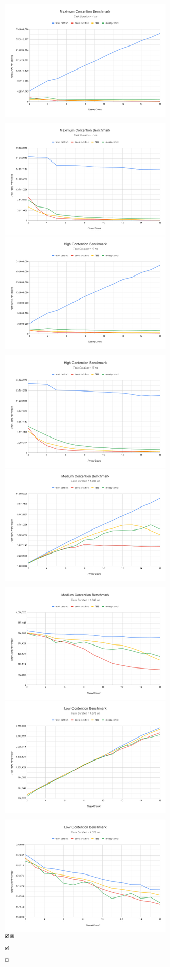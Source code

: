 <img src="./image/Maximum Contention Benchmark.png">&nbsp;<img src="./image/Maximum Contention Benchmark_per_thread.png"></br>
<img src="./image/High Contention Benchmark.png">&nbsp;<img src="./image/High Contention Benchmark_per_thread.png"></br>
<img src="./image/Medium Contention Benchmark.png">&nbsp;<img src="./image/Medium Contention Benchmark_per_thread.png"></br>
<img src="./image/Low Contention Benchmark.png">&nbsp;<img src="./image/Low Contention Benchmark_per_thread.png"></br>
&#x1F5F9;
&#x1F5F7;

&#x1F5F9;

&#x2610;